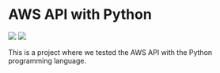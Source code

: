 # AWS API with Python

![](https://www.pngfind.com/pngs/m/56-565791_amazon-logo-png-free-background-amazon-web-services.png)
![](https://i2.wp.com/viladosilicio.com.br/wp-content/uploads/2016/08/Post1_pt2.png)

This is a project where we tested the AWS API with the Python programming language.

